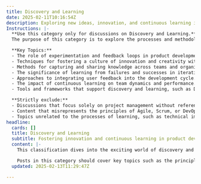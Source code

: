 ```yaml
---
title: Discovery and Learning
date: 2025-02-11T10:16:54Z
description: Exploring new ideas, innovation, and continuous learning in product and software development.
Instructions: |-
  **Use this category only for discussions on Discovery and Learning.**  
  The purpose of this category is to explore the processes and methodologies that foster innovation, experimentation, and continuous learning within product and software development. It emphasises the importance of adapting to new information and insights to enhance team performance and product quality.

  **Key Topics:**
  - The role of experimentation and feedback loops in product development.
  - Techniques for fostering a culture of innovation and creativity within teams.
  - Methods for capturing and sharing knowledge across teams and organisations.
  - The significance of learning from failures and successes in iterative processes.
  - Approaches to integrating user feedback into the development cycle.
  - The impact of continuous learning on team dynamics and performance.
  - Tools and frameworks that support discovery and learning, such as Design Thinking and Lean Startup.

  **Strictly exclude:**
  - Discussions that focus solely on project management without reference to learning or discovery.
  - Content that misrepresents the principles of Agile, Scrum, or DevOps in the context of innovation.
  - Topics unrelated to the processes of learning, such as technical implementation details without a learning aspect.
headline:
  cards: []
  title: Discovery and Learning
  subtitle: Fostering innovation and continuous learning in product development through Agile, Lean, DevOps, and Evidence-Based Management principles.
  content: |-
    This classification dives into the exciting world of discovery and learning, focusing on how teams can innovate and grow within product and software development. It encourages exploration of new ideas and practices that enhance collaboration, adaptability, and efficiency, drawing from various methodologies like Agile, Lean, and DevOps. 

    Posts in this category should cover key topics such as the principles of Kanban, the Scrum framework, and the importance of continuous delivery. Additionally, insights from complexity theory and evidence-based management can provide valuable perspectives on navigating uncertainty and fostering a culture of learning. Whether it's through practical tips, case studies, or thought-provoking discussions, this space is all about embracing change and driving improvement.
  updated: 2025-02-13T11:29:47Z

---
```


